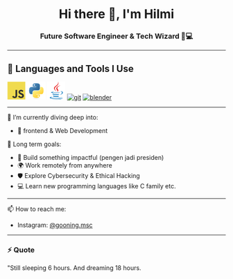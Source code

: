 <h1 align="center">Hi there 👋, I'm Hilmi</h1>
<h3 align="center">Future Software Engineer & Tech Wizard 🧠💻</h3>

---

<h2>🚀 Languages and Tools I Use</h2>
<p>
<a target="_blank" href="https://raw.githubusercontent.com/devicons/devicon/master/icons/javascript/javascript-original.svg" style="display: inline-block;"><img src="https://raw.githubusercontent.com/devicons/devicon/master/icons/javascript/javascript-original.svg" alt="javascript" width="42" height="42" /></a>
<a target="_blank" href="https://raw.githubusercontent.com/devicons/devicon/master/icons/python/python-original.svg" style="display: inline-block;"><img src="https://raw.githubusercontent.com/devicons/devicon/master/icons/python/python-original.svg" alt="python" width="42" height="42" /></a>
<a target="_blank" href="https://raw.githubusercontent.com/devicons/devicon/master/icons/java/java-original.svg" style="display: inline-block;"><img src="https://raw.githubusercontent.com/devicons/devicon/master/icons/java/java-original.svg" alt="java" width="42" height="42" /></a>
<a target="_blank" href="https://www.vectorlogo.zone/logos/git-scm/git-scm-icon.svg" style="display: inline-block;"><img src="https://www.vectorlogo.zone/logos/git-scm/git-scm-icon.svg" alt="git" width="42" height="42" /></a>
<a target="_blank" href="https://download.blender.org/branding/community/blender_community_badge_white.svg" style="display: inline-block;"><img src="https://download.blender.org/branding/community/blender_community_badge_white.svg" alt="blender" width="42" height="42" /></a>
</p>

---

🌱 I’m currently diving deep into:   
- 💾 frontend & Web Development  

🚀 Long term goals:  
- 🎯 Build something impactful (pengen jadi presiden)  
- 🌍 Work remotely from anywhere  
- 🛡️ Explore Cybersecurity & Ethical Hacking  
- 💻 Learn new programming languages like C family etc.

---

📫 How to reach me:  
- Instagram: [@gooning.msc](https://www.instagram.com/gooning.msc/)

---

### ⚡ Quote  
"Still sleeping 6 hours. And dreaming 18 hours.
